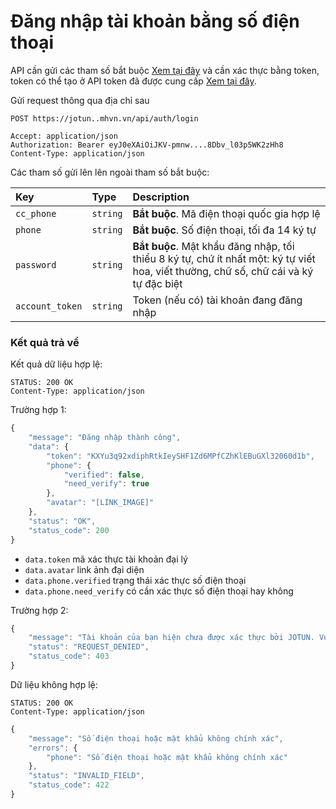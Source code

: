 # Đăng nhập tài khoản bằng số điện thoại

API cần gửi các tham số bắt buộc [Xem tại đây](README.md) và cần xác thực bằng token, token có thể tạo ở API token đã được cung cấp [Xem tại đây](token-access.md).

 Gửi request thông qua địa chỉ sau
 ```http
POST https://jotun..mhvn.vn/api/auth/login

Accept: application/json
Authorization: Bearer eyJ0eXAiOiJKV-pmnw....8Dbv_l03p5WK2zHh8
Content-Type: application/json
```

Các tham số gửi lên lên ngoài tham số bắt buộc:

| Key | Type | Description |
| :--- | :--- | :--- |
| `cc_phone` | `string` | **Bắt buộc**. Mã điện thoại quốc gia hợp lệ |
| `phone` | `string` | **Bắt buộc**. Số điện thoại, tối đa 14 ký tự |
| `password` | `string` | **Bắt buộc**. Mật khẩu đăng nhập, tối thiểu 8 ký tự, chứ ít nhất một: ký tự viết hoa, viết thường, chữ số, chữ cái và ký tự đặc biệt |
| `account_token` | `string` | Token (nếu có) tài khoản đang đăng nhập |

### Kết quả trả về
Kết quả dữ liệu hợp lệ:
 ```http
STATUS: 200 OK
Content-Type: application/json
```
Trường hợp 1:
```javascript
{
    "message": "Đăng nhập thành công",
    "data": {
        "token": "KXYu3q92xdiphRtkIeySHF1Zd6MPfCZhKlEBuGXl32060d1b",
        "phone": {
            "verified": false,
            "need_verify": true
        },
        "avatar": "[LINK_IMAGE]"
    },
    "status": "OK",
    "status_code": 200
}
```
- `data.token` mã xác thực tài khoản đại lý
- `data.avatar` link ảnh đại diện
- `data.phone.verified` trạng thái xác thực số điện thoại
- `data.phone.need_verify` có cần xác thực số điện thoại hay không

Trường hợp 2:
```javascript
{
    "message": "Tài khoản của bạn hiện chưa được xác thực bởi JOTUN. Vui lòng liên hệ HOTLINE để được hướng dẫn",
    "status": "REQUEST_DENIED",
    "status_code": 403
}
```

Dữ liệu không hợp lệ:
 ```http
STATUS: 200 OK
Content-Type: application/json
```
```javascript
{
    "message": "Số điện thoại hoặc mật khẩu không chính xác",
    "errors": {
        "phone": "Số điện thoại hoặc mật khẩu không chính xác"
    },
    "status": "INVALID_FIELD",
    "status_code": 422
}
```
